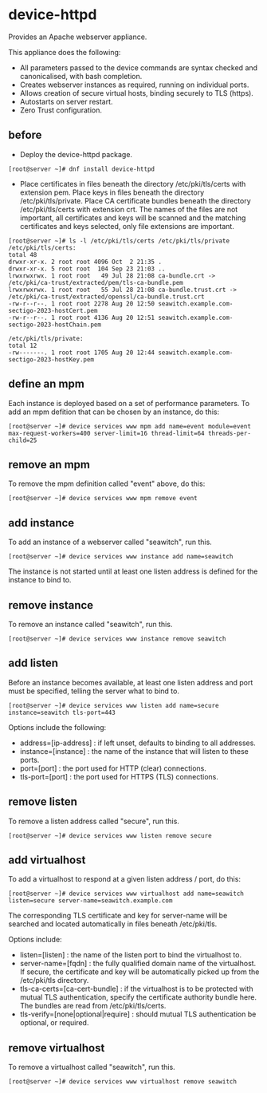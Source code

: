 # device-httpd
Provides an Apache webserver appliance.

This appliance does the following:

- All parameters passed to the device commands are syntax checked and canonicalised, with bash completion.
- Creates webserver instances as required, running on individual ports.
- Allows creation of secure virtual hosts, binding securely to TLS (https).
- Autostarts on server restart.
- Zero Trust configuration.

## before

- Deploy the device-httpd package.

```
[root@server ~]# dnf install device-httpd
```

- Place certificates in files beneath the directory /etc/pki/tls/certs with extension
  pem. Place keys in files beneath the directory /etc/pki/tls/private. Place CA certificate
  bundles beneath the directory /etc/pki/tls/certs with extension crt. The names of the
  files are not important, all certificates and keys will be scanned and the matching
  certificates and keys selected, only file extensions are important.

```
[root@server ~]# ls -l /etc/pki/tls/certs /etc/pki/tls/private
/etc/pki/tls/certs:
total 48
drwxr-xr-x. 2 root root 4096 Oct  2 21:35 .
drwxr-xr-x. 5 root root  104 Sep 23 21:03 ..
lrwxrwxrwx. 1 root root   49 Jul 28 21:08 ca-bundle.crt -> /etc/pki/ca-trust/extracted/pem/tls-ca-bundle.pem
lrwxrwxrwx. 1 root root   55 Jul 28 21:08 ca-bundle.trust.crt -> /etc/pki/ca-trust/extracted/openssl/ca-bundle.trust.crt
-rw-r--r--. 1 root root 2278 Aug 20 12:50 seawitch.example.com-sectigo-2023-hostCert.pem
-rw-r--r--. 1 root root 4136 Aug 20 12:51 seawitch.example.com-sectigo-2023-hostChain.pem

/etc/pki/tls/private:
total 12
-rw-------. 1 root root 1705 Aug 20 12:44 seawitch.example.com-sectigo-2023-hostKey.pem
```

## define an mpm

Each instance is deployed based on a set of performance parameters. To add an mpm
defition that can be chosen by an instance, do this:

```
[root@server ~]# device services www mpm add name=event module=event max-request-workers=400 server-limit=16 thread-limit=64 threads-per-child=25 
```

## remove an mpm

To remove the mpm definition called "event" above, do this:

```
[root@server ~]# device services www mpm remove event
```

## add instance

To add an instance of a webserver called "seawitch", run this.

```
[root@server ~]# device services www instance add name=seawitch
```

The instance is not started until at least one listen address is defined for the
instance to bind to.

## remove instance

To remove an instance called "seawitch", run this.

```
[root@server ~]# device services www instance remove seawitch
```

## add listen

Before an instance becomes available, at least one listen address and port must
be specified, telling the server what to bind to.

```
[root@server ~]# device services www listen add name=secure instance=seawitch tls-port=443
```

Options include the following:

- address=[ip-address] : if left unset, defaults to binding to all addresses.
- instance=[instance] : the name of the instance that will listen to these ports.
- port=[port] : the port used for HTTP (clear) connections.
- tls-port=[port] : the port used for HTTPS (TLS) connections.

## remove listen

To remove a listen address called "secure", run this.

```
[root@server ~]# device services www listen remove secure
```

## add virtualhost

To add a virtualhost to respond at a given listen address / port, do this:

```
[root@server ~]# device services www virtualhost add name=seawitch listen=secure server-name=seawitch.example.com
```

The corresponding TLS certificate and key for server-name will be searched and located automatically
in files beneath /etc/pki/tls.

Options include:

- listen=[listen] : the name of the listen port to bind the virtualhost to.
- server-name=[fqdn] : the fully qualified domain name of the virtualhost. If secure, the certificate
  and key will be automatically picked up from the /etc/pki/tls directory.
- tls-ca-certs=[ca-cert-bundle] : if the virtualhost is to be protected with mutual TLS authentication,
  specify the certificate authority bundle here. The bundles are read from /etc/pki/tls/certs.
- tls-verify=[none|optional|require] : should mutual TLS authentication be optional, or required.

## remove virtualhost

To remove a virtualhost called "seawitch", run this.

```
[root@server ~]# device services www virtualhost remove seawitch
```


